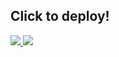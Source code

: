 ﻿## Click to deploy!
<a href="https://portal.azure.com/#create/Microsoft.Template/uri/https%3A%2F%2Fraw.githubusercontent.com%2Faninditkarmakar%2FCRMInfraARMTemplate%2Fadfsfeature%2Fazuredeploy.json" target="_blank">
<img src="http://azuredeploy.net/deploybutton.png"/>
</a>
<a href="http://armviz.io/#/?load=https%3A%2F%2Fraw.githubusercontent.com%2Faninditkarmakar%2FCRMInfraARMTemplate%2Fadfsfeature%2Fazuredeploy.json" target="_blank">
<img src="http://armviz.io/visualizebutton.png"/>
</a>